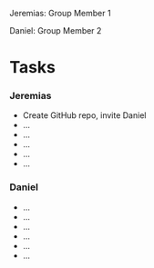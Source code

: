 Jeremias: Group Member 1

Daniel: Group Member 2

# Tasks

### Jeremias

- Create GitHub repo, invite Daniel
- ...
- ...
- ...
- ...
- ...


### Daniel

- ...
- ...
- ...
- ...
- ...
- ...
